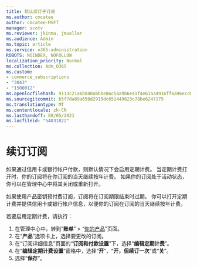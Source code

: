 ```yaml
---
title: 默认续订子订阅
ms.author: cmcatee
author: cmcatee-MSFT
manager: scotv
ms.reviewer: jkinma, jmueller
ms.audience: Admin
ms.topic: article
ms.service: o365-administration
ROBOTS: NOINDEX, NOFOLLOW
localization_priority: Normal
ms.collection: Adm_O365
ms.custom:
- commerce_subscriptions
- "3043"
- "1500012"
ms.openlocfilehash: 9113c21a6b840abbbe86c54a9b6e41f4e61aa4916ff6a96ecd8f5170640bcd95
ms.sourcegitcommit: b5f7da89a650d2915dc652449623c78be6247175
ms.translationtype: MT
ms.contentlocale: zh-CN
ms.lasthandoff: 08/05/2021
ms.locfileid: "54031822"
---
```

# <a name="renewing-your-subscription"></a>续订订阅

如果通过信用卡或银行帐户付款，则默认情况下会启用定期计费。 当定期计费打开时，你的订阅将在你订阅的当天继续按年计费。 如果你的订阅处于活动状态，你可以在管理中心中将其关闭或重新打开。

如果使用产品密钥预付费订阅，订阅将在订阅期限结束时过期。 你可以打开定期计费并提供信用卡或银行帐户信息，以便你的订阅在订阅的当天继续按年计费。

若要启用定期计费，请执行：

1. 在管理中心中，转到“**账单**” > “[你的产品](https://go.microsoft.com/fwlink/p/?linkid=842054)”页面。
2. 在“**产品**”选项卡上，选择要更改的订阅。
3. 在“订阅详细信息”页面的“**订阅和付款设置**”下，选择“**编辑定期计费**”。
4. 在“**编辑定期计费设置**”窗格中，选择“**开**”，“**开，但续订一次**”或“**关**”。
5. 选择“**保存**”。 